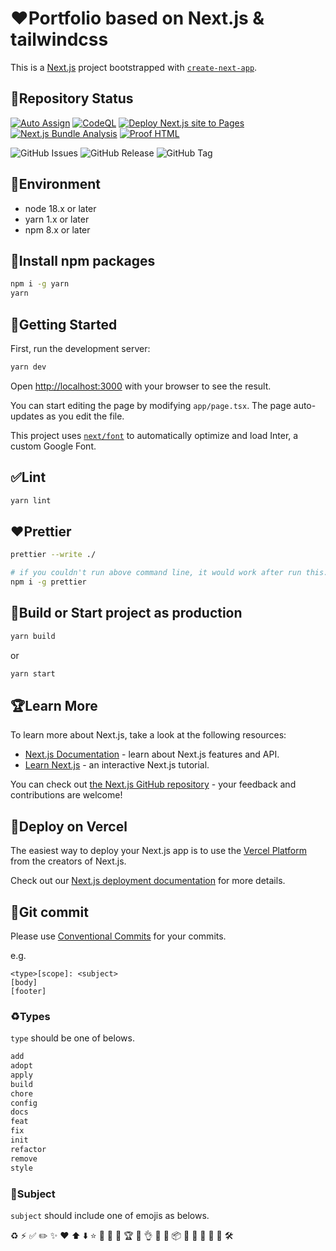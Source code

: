 # ❤️Portfolio based on Next.js & tailwindcss

This is a [Next.js](https://nextjs.org/) project bootstrapped with [`create-next-app`](https://github.com/vercel/next.js/tree/canary/packages/create-next-app).

## 🔖Repository Status

[![Auto Assign](https://github.com/james-gates-0212/portfolio/actions/workflows/auto-assign.yml/badge.svg)](https://github.com/james-gates-0212/portfolio/actions/workflows/auto-assign.yml)
[![CodeQL](https://github.com/james-gates-0212/portfolio/actions/workflows/github-code-scanning/codeql/badge.svg)](https://github.com/james-gates-0212/portfolio/actions/workflows/github-code-scanning/codeql)
[![Deploy Next.js site to Pages](https://github.com/james-gates-0212/portfolio/actions/workflows/deploy-nextjs-site-to-pages.yml/badge.svg)](https://github.com/james-gates-0212/portfolio/actions/workflows/deploy-nextjs-site-to-pages.yml)
[![Next.js Bundle Analysis](https://github.com/james-gates-0212/portfolio/actions/workflows/nextjs-bundle-analysis.yml/badge.svg)](https://github.com/james-gates-0212/portfolio/actions/workflows/nextjs-bundle-analysis.yml)
[![Proof HTML](https://github.com/james-gates-0212/portfolio/actions/workflows/proof-html.yml/badge.svg)](https://github.com/james-gates-0212/portfolio/actions/workflows/proof-html.yml)

![GitHub Issues](https://img.shields.io/github/issues/james-gates-0212/portfolio)
![GitHub Release](https://img.shields.io/github/v/release/james-gates-0212/portfolio)
![GitHub Tag](https://img.shields.io/github/v/tag/james-gates-0212/portfolio)

## 📝Environment

- node 18.x or later
- yarn 1.x or later
- npm 8.x or later

## 🚧Install npm packages

```bash
npm i -g yarn
yarn
```

## 🌈Getting Started

First, run the development server:

```bash
yarn dev
```

Open [http://localhost:3000](http://localhost:3000) with your browser to see the result.

You can start editing the page by modifying `app/page.tsx`. The page auto-updates as you edit the file.

This project uses [`next/font`](https://nextjs.org/docs/basic-features/font-optimization) to automatically optimize and load Inter, a custom Google Font.

## ✅Lint

```bash
yarn lint
```

## ❤️Prettier

```bash
prettier --write ./
```

```bash
# if you couldn't run above command line, it would work after run this...
npm i -g prettier
```

## 🚀Build or Start project as production

```bash
yarn build
```

or

```bash
yarn start
```

## 🏆Learn More

To learn more about Next.js, take a look at the following resources:

- [Next.js Documentation](https://nextjs.org/docs) - learn about Next.js features and API.
- [Learn Next.js](https://nextjs.org/learn) - an interactive Next.js tutorial.

You can check out [the Next.js GitHub repository](https://github.com/vercel/next.js/) - your feedback and contributions are welcome!

## 🚀Deploy on Vercel

The easiest way to deploy your Next.js app is to use the [Vercel Platform](https://vercel.com/new?utm_medium=default-template&filter=next.js&utm_source=create-next-app&utm_campaign=create-next-app-readme) from the creators of Next.js.

Check out our [Next.js deployment documentation](https://nextjs.org/docs/deployment) for more details.

## 🐞Git commit

Please use [Conventional Commits](https://www.conventionalcommits.org/en/v1.0.0/) for your commits.

e.g.

```commit
<type>[scope]: <subject>
[body]
[footer]
```

### ♻️Types

`type` should be one of belows.

```bash
add
adopt
apply
build
chore
config
docs
feat
fix
init
refactor
remove
style
```

### 📓Subject

`subject` should include one of emojis as belows.

♻️
⚡️
✅
✏️
✨
❤️
⬆️
⬇️
⭐️
🌈
🎁
🎉
🏆
🐞
👌
📓
📝
📦
🔀
🔖
🚀
🚧
🚨
🛠️
